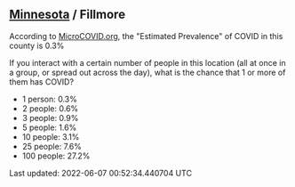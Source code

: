 
## [Minnesota](/united-states/minnesota) / Fillmore

According to [MicroCOVID.org](http://microcovid.org),
the "Estimated Prevalence" of COVID in this county is 0.3%

If you interact with a certain number of people in this location
(all at once in a group, or spread out across the day), what is the chance that
1 or more of them has COVID?

- 1 person: 0.3%
- 2 people: 0.6%
- 3 people: 0.9%
- 5 people: 1.6%
- 10 people: 3.1%
- 25 people: 7.6%
- 100 people: 27.2%

Last updated: 2022-06-07 00:52:34.440704 UTC
